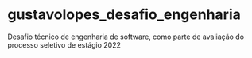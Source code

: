 # gustavolopes_desafio_engenharia
Desafio técnico de engenharia de software, como parte de avaliação do processo seletivo de estágio 2022

